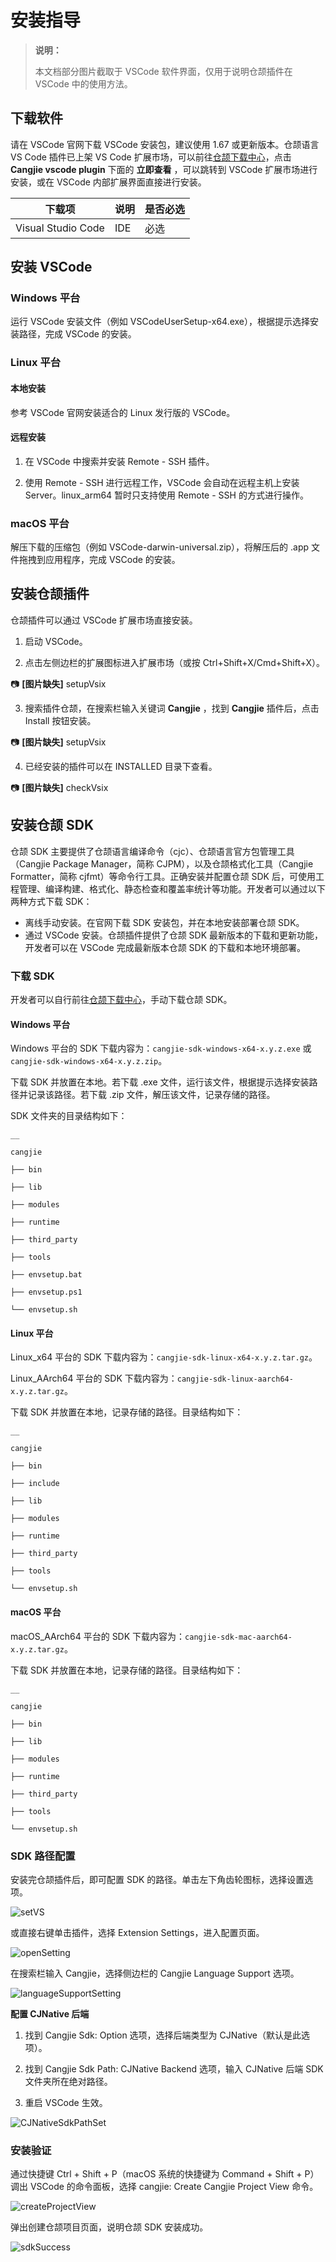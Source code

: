   
# 安装指导

> **说明：**
> 
> 本文档部分图片截取于 VSCode 软件界面，仅用于说明仓颉插件在 VSCode 中的使用方法。

## 下载软件

请在 VSCode 官网下载 VSCode 安装包，建议使用 1.67 或更新版本。仓颉语言 VS Code 插件已上架 VS Code 扩展市场，可以前往[仓颉下载中心](https://cangjie-lang.cn/download)，点击 **Cangjie vscode plugin** 下面的 **立即查看** ，可以跳转到 VSCode 扩展市场进行安装，或在 VSCode 内部扩展界面直接进行安装。

下载项| 说明| 是否必选  
---|---|---  
Visual Studio Code| IDE| 必选  
  
## 安装 VSCode

### Windows 平台

运行 VSCode 安装文件（例如 VSCodeUserSetup-x64.exe），根据提示选择安装路径，完成 VSCode 的安装。

### Linux 平台

#### 本地安装

参考 VSCode 官网安装适合的 Linux 发行版的 VSCode。

#### 远程安装

  1. 在 VSCode 中搜索并安装 Remote - SSH 插件。

  2. 使用 Remote - SSH 进行远程工作，VSCode 会自动在远程主机上安装 Server。linux\_arm64 暂时只支持使用 Remote - SSH 的方式进行操作。

### macOS 平台

解压下载的压缩包（例如 VSCode-darwin-universal.zip），将解压后的 .app 文件拖拽到应用程序，完成 VSCode 的安装。

## 安装仓颉插件

仓颉插件可以通过 VSCode 扩展市场直接安装。

  1. 启动 VSCode。

  2. 点击左侧边栏的扩展图标进入扩展市场（或按 Ctrl+Shift+X/Cmd+Shift+X）。

📷 **[图片缺失]** setupVsix

  3. 搜索插件仓颉，在搜索栏输入关键词 **Cangjie** ，找到 **Cangjie** 插件后，点击 Install 按钮安装。

📷 **[图片缺失]** setupVsix

  4. 已经安装的插件可以在 INSTALLED 目录下查看。

📷 **[图片缺失]** checkVsix

## 安装仓颉 SDK

仓颉 SDK 主要提供了仓颉语言编译命令（cjc）、仓颉语言官方包管理工具（Cangjie Package Manager，简称 CJPM），以及仓颉格式化工具（Cangjie Formatter，简称 cjfmt）等命令行工具。正确安装并配置仓颉 SDK 后，可使用工程管理、编译构建、格式化、静态检查和覆盖率统计等功能。开发者可以通过以下两种方式下载 SDK：

  * 离线手动安装。在官网下载 SDK 安装包，并在本地安装部署仓颉 SDK。
  * 通过 VSCode 安装。仓颉插件提供了仓颉 SDK 最新版本的下载和更新功能，开发者可以在 VSCode 完成最新版本仓颉 SDK 的下载和本地环境部署。

### 下载 SDK

开发者可以自行前往[仓颉下载中心](https://cangjie-lang.cn/download)，手动下载仓颉 SDK。

#### Windows 平台

Windows 平台的 SDK 下载内容为：`cangjie-sdk-windows-x64-x.y.z.exe` 或 `cangjie-sdk-windows-x64-x.y.z.zip`。

下载 SDK 并放置在本地。若下载 .exe 文件，运行该文件，根据提示选择安装路径并记录该路径。若下载 .zip 文件，解压该文件，记录存储的路径。

SDK 文件夹的目录结构如下：
    
    __
    
    cangjie
    
    ├── bin
    
    ├── lib
    
    ├── modules
    
    ├── runtime
    
    ├── third_party
    
    ├── tools
    
    ├── envsetup.bat
    
    ├── envsetup.ps1
    
    └── envsetup.sh

#### Linux 平台

Linux\_x64 平台的 SDK 下载内容为：`cangjie-sdk-linux-x64-x.y.z.tar.gz`。

Linux\_AArch64 平台的 SDK 下载内容为：`cangjie-sdk-linux-aarch64-x.y.z.tar.gz`。

下载 SDK 并放置在本地，记录存储的路径。目录结构如下：
    
    __
    
    cangjie
    
    ├── bin
    
    ├── include
    
    ├── lib
    
    ├── modules
    
    ├── runtime
    
    ├── third_party
    
    ├── tools
    
    └── envsetup.sh

#### macOS 平台

macOS\_AArch64 平台的 SDK 下载内容为：`cangjie-sdk-mac-aarch64-x.y.z.tar.gz`。

下载 SDK 并放置在本地，记录存储的路径。目录结构如下：
    
    __
    
    cangjie
    
    ├── bin
    
    ├── lib
    
    ├── modules
    
    ├── runtime
    
    ├── third_party
    
    ├── tools
    
    └── envsetup.sh

### SDK 路径配置

安装完仓颉插件后，即可配置 SDK 的路径。单击左下角齿轮图标，选择设置选项。

![setVS](./images/setVS.png)

或直接右键单击插件，选择 Extension Settings，进入配置页面。

![openSetting](./images/openSetting.png)

在搜索栏输入 Cangjie，选择侧边栏的 Cangjie Language Support 选项。

![languageSupportSetting](./images/languageSupportSetting.png)

**配置 CJNative 后端**

  1. 找到 Cangjie Sdk: Option 选项，选择后端类型为 CJNative（默认是此选项）。

  2. 找到 Cangjie Sdk Path: CJNative Backend 选项，输入 CJNative 后端 SDK 文件夹所在绝对路径。

  3. 重启 VSCode 生效。

![CJNativeSdkPathSet](./images/CJNativeSdkPathSet.png)

### 安装验证

通过快捷键 Ctrl + Shift + P（macOS 系统的快捷键为 Command + Shift + P） 调出 VSCode 的命令面板，选择 cangjie: Create Cangjie Project View 命令。

![createProjectView](./images/createProjectView.png)

弹出创建仓颉项目页面，说明仓颉 SDK 安装成功。

![sdkSuccess](./images/sdkSuccess.png)